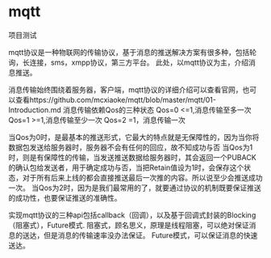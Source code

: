 # mqtt
项目测试

mqtt协议是一种物联网的传输协议，基于消息的推送解决方案有很多种，包括轮询，长连接，sms，xmpp协议，第三方平台。
此处，以mqtt协议为主，介绍消息推送。

消息传输始终围绕着服务器，客户端，mqtt协议的详细介绍可以查看官网，也可以查看https://github.com/mcxiaoke/mqtt/blob/master/mqtt/01-Introduction.md
消息传输依赖Qos的三种状态
Qos=0 <=1,消息传输至多一次
Qos=1 >=1,消息传输至少一次
Qos=2  =1，消息传输一次

当Qos为0时，是最基本的推送形式，它最大的特点就是无保障性的，因为当你将数据包发送给服务器时，服务器不会有任何的回应，故不知成功与否
当Qos为1时，则是有保障性的传输，当发送推送数据给服务器时，其会返回一个PUBACK的确认包给发送者，用于确定成功与否，当把Retain值设为1时，会保存这个状态，对于所有后来上线的都会直接推送最后一次推的内容。所以说至少会推送成功一次。
当Qos为2时，因为是我们最常用的了，就要通过协议的机制既要保证推送的成功性，也要保证推送的准确性。

实现mqtt协议的三种api包括callback（回调），以及基于回调式封装的Blocking（阻塞式），Future模式.
阻塞式，顾名思义，原理是线程阻塞，可以绝对保证消息的送达，但是消息的传输速率没办法保证。
Future模式，可以保证消息的快速送达。
